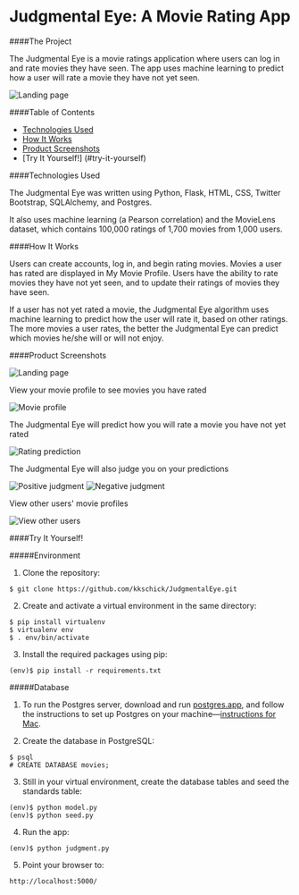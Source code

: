 Judgmental Eye: A Movie Rating App
===================================

####The Project

The Judgmental Eye is a movie ratings application where users can log in and rate movies they have seen. The app uses machine learning to predict how a user will rate a movie they have not yet seen. 

![Landing page](/static/screenshots/landingpage.png)

####Table of Contents
- [Technologies Used](#technologies-used)
- [How It Works](#how-it-works)
- [Product Screenshots](#product-screenshots)
- [Try It Yourself!] (#try-it-yourself)

####Technologies Used

The Judgmental Eye was written using Python, Flask, HTML, CSS, Twitter Bootstrap, SQLAlchemy, and Postgres.

It also uses machine learning (a Pearson correlation) and the MovieLens dataset, which contains 100,000 ratings of 1,700 movies from 1,000 users.

####How It Works

Users can create accounts, log in, and begin rating movies. Movies a user has rated are displayed in My Movie Profile. Users have the ability to rate movies they have not yet seen, and to update their ratings of movies they have seen.

If a user has not yet rated a movie, the Judgmental Eye algorithm uses machine learning to predict how the user will rate it, based on other ratings. The more movies a user rates, the better the Judgmental Eye can predict which movies he/she will or will not enjoy.

####Product Screenshots

![Landing page](/static/screenshots/landingpage.png)

View your movie profile to see movies you have rated

![Movie profile](/static/screenshots/movieprofile.png)

The Judgmental Eye will predict how you will rate a movie you have not yet rated

![Rating prediction](/static/screenshots/ratingprediction.png)

The Judgmental Eye will also judge you on your predictions

![Positive judgment](/static/screenshots/eyejudgmentpositive.png)
![Negative judgment](/static/screenshots/eyejudgmentnegative.png)

View other users' movie profiles

![View other users](/static/screenshots/viewotherusers.png)


####Try It Yourself!

#####Environment 

1) Clone the repository:

<pre><code>$ git clone https://github.com/kkschick/JudgmentalEye.git</code></pre>

2) Create and activate a virtual environment in the same directory: 

<pre><code>$ pip install virtualenv
$ virtualenv env
$ . env/bin/activate 
</code></pre>

3) Install the required packages using pip:

<pre><code>(env)$ pip install -r requirements.txt
</code></pre>

#####Database

1) To run the Postgres server, download and run [postgres.app](http://postgresapp.com/), and follow the instructions to set up Postgres on your machine—[instructions for Mac](http://postgresapp.com/documentation/cli-tools.html).  

2) Create the database in PostgreSQL:

<pre><code>$ psql
# CREATE DATABASE movies;
</code></pre>

3) Still in your virtual environment, create the database tables and seed the standards table:

<pre><code>(env)$ python model.py
(env)$ python seed.py
</code></pre>

4) Run the app: 

<pre><code>(env)$ python judgment.py
</code></pre>

5) Point your browser to:

<pre><code>http://localhost:5000/</code></pre>
